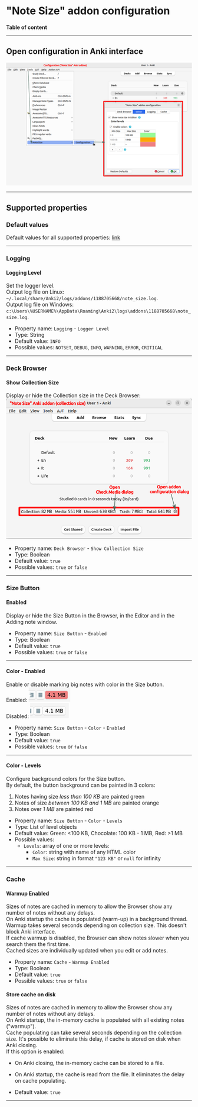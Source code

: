 # "Note Size" addon configuration

**Table of content**

<!--TOC-->

---

## Open configuration in Anki interface

![](https://raw.githubusercontent.com/Aleks-Ya/note-size-anki-addon/main/docs/images/open-config.png)

---

## Supported properties

### Default values

Default values for all supported properties:
[link](https://raw.githubusercontent.com/Aleks-Ya/note-size-anki-addon/main/note_size/config.json)

---

### Logging

#### Logging Level

Set the logger level.  
Output log file on Linux: `~/.local/share/Anki2/logs/addons/1188705668/note_size.log`.  
Output log file on Windows: `c:\Users\%USERNAME%\AppData\Roaming\Anki2\logs\addons\1188705668\note_size.log`.

- Property name: `Logging` - `Logger Level`
- Type: String
- Default value: `INFO`
- Possible values: `NOTSET`, `DEBUG`, `INFO`, `WARNING`, `ERROR`, `CRITICAL`

---

### Deck Browser

#### Show Collection Size

Display or hide the Collection size in the Deck Browser:  
![](https://raw.githubusercontent.com/Aleks-Ya/note-size-anki-addon/main/docs/images/collection-size.png)

- Property name: `Deck Browser` - `Show Collection Size`
- Type: Boolean
- Default value: `true`
- Possible values: `true` or `false`

---

### Size Button

#### Enabled

Display or hide the Size Button in the Browser, in the Editor and in the Adding note window.

- Property name: `Size Button` - `Enabled`
- Type: Boolean
- Default value: `true`
- Possible values: `true` or `false`

---

#### Color - Enabled

Enable or disable marking big notes with color in the Size button.  
Enabled: ![](https://raw.githubusercontent.com/Aleks-Ya/note-size-anki-addon/main/docs/images/red-size-button.png)  
Disabled: ![](https://raw.githubusercontent.com/Aleks-Ya/note-size-anki-addon/main/docs/images/size-button-color-disabled.png)

- Property name: `Size Button` - `Color` - `Enabled`
- Type: Boolean
- Default value: `true`
- Possible values: `true` or `false`

---

#### Color - Levels

Configure background colors for the Size button.  
By default, the button background can be painted in 3 colors:

1. Notes having size _less than 100 KB_ are painted green
2. Notes of size _between 100 KB and 1 MB_ are painted orange
3. Notes over _1 MB_ are painted red


- Property name: `Size Button` - `Color` - `Levels`
- Type: List of level objects
- Default value: Green: <100 KB, Chocolate: 100 KB - 1 MB, Red: >1 MB
- Possible values:
    - `Levels`: array of one or more levels:
        - `Color`: string with name of any HTML color
        - `Max Size`: string in format `"123 KB"` or `null` for infinity

---

### Cache

#### Warmup Enabled

Sizes of notes are cached in memory to allow the Browser show any number of notes without any delays.  
On Anki startup the cache is populated (warm-up) in a background thread. Warmup takes several seconds depending on
collection size. This doesn't block Anki interface.  
If cache warmup is disabled, the Browser can show notes slower when you search them the first time.  
Cached sizes are individually updated when you edit or add notes.

- Property name: `Cache` - `Warmup Enabled`
- Type: Boolean
- Default value: `true`
- Possible values: `true` or `false`

#### Store cache on disk

Sizes of notes are cached in memory to allow the Browser show any number of notes without any delays.  
On Anki startup, the in-memory cache is populated with all existing notes ("warmup").  
Cache populating can take several seconds depending on the collection size.
It's possible to eliminate this delay, if cache is stored on disk when Anki closing.  
If this option is enabled:

- On Anki closing, the in-memory cache can be stored to a file.
- On Anki startup, the cache is read from the file. It eliminates the delay on cache populating.


- Default value: `true`

---
